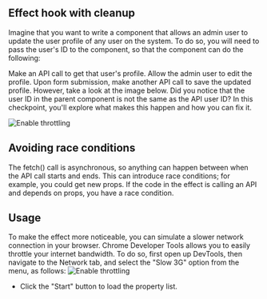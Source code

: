 ## Effect hook with cleanup
Imagine that you want to write a component that allows an admin user to update the user profile of any user on the system. To do so, you will need to pass the user's ID to the component, so that the component can do the following:

Make an API call to get that user's profile.
Allow the admin user to edit the profile.
Upon form submission, make another API call to save the updated profile.
However, take a look at the image below. Did you notice that the user ID in the parent component is not the same as the API user ID? In this checkpoint, you'll explore what makes this happen and how you can fix it.

![Enable throttling](/src/images/slow-api.png)

## Avoiding race conditions
The fetch() call is asynchronous, so anything can happen between when the API call starts and ends. This can introduce race conditions; for example, you could get new props. If the code in the effect is calling an API and depends on props, you have a race condition.


## Usage
To make the effect more noticeable, you can simulate a slower network connection in your browser. Chrome Developer Tools allows you to easily throttle your internet bandwidth. To do so, first open up DevTools, then navigate to the Network tab, and select the "Slow 3G" option from the menu, as follows:
![Enable throttling](/src/images/enable-throttling.png)
-   Click the "Start" button to load the property list.
